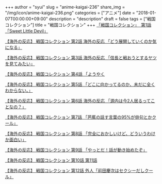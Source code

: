+++
author = "syui"
slug = "anime-kaigai-236"
share_img = "/img/icon/anime-kaigai-236.png"
categories = ["アニメ"]
date = "2018-01-07T00:00:00+09:00"
description = "description"
draft = false
tags = ["戦国コレクション"]
title = "戦国コレクション"
+++
<a href="http://rollingworld.blog.fc2.com/blog-entry-164.html" rel="nofollow" target="_blank" title="「戦国コレクション」　第1話 「Sweet Little Devil」">「戦国コレクション」　第1話 「Sweet Little Devil」</a>

<a href="http://rollingworld.blog.fc2.com/blog-entry-166.html" rel="nofollow" target="_blank" title="【海外の反応】 戦国コレクション 第2話 海外の反応 「どう展開していくのか気になる」">【海外の反応】 戦国コレクション 第2話 海外の反応 「どう展開していくのか気になる」</a>

<a href="http://rollingworld.blog.fc2.com/blog-entry-169.html" rel="nofollow" target="_blank" title="【海外の反応】 戦国コレクション 第3話 海外の反応 「信長と戦おうとするヤツを見てみたい」">【海外の反応】 戦国コレクション 第3話 海外の反応 「信長と戦おうとするヤツを見てみたい」</a>

<a href="http://rollingworld.blog.fc2.com/blog-entry-170.html" rel="nofollow" target="_blank" title="【海外の反応】 戦国コレクション 第4話 「ようやく">【海外の反応】 戦国コレクション 第4話 「ようやく</a>

<a href="http://rollingworld.blog.fc2.com/blog-entry-174.html" rel="nofollow" target="_blank" title="【海外の反応】 戦国コレクション 第5話 「どこに向かってるのか、未だに全くわからない。」">【海外の反応】 戦国コレクション 第5話 「どこに向かってるのか、未だに全くわからない。」</a>

<a href="http://rollingworld.blog.fc2.com/blog-entry-177.html" rel="nofollow" target="_blank" title="【海外の反応】 戦国コレクション 第6話 海外の反応 「源内は今2人居るってことなの？」">【海外の反応】 戦国コレクション 第6話 海外の反応 「源内は今2人居るってことなの？」</a>

<a href="http://rollingworld.blog.fc2.com/blog-entry-180.html" rel="nofollow" target="_blank" title="【海外の反応】 戦国コレクション 第7話 「芭蕉の話す言葉の95%が俳句とかクール」">【海外の反応】 戦国コレクション 第7話 「芭蕉の話す言葉の95%が俳句とかクール」</a>

<a href="http://rollingworld.blog.fc2.com/blog-entry-182.html" rel="nofollow" target="_blank" title="【海外の反応】 戦国コレクション 第8話 「完全におかしいけど、どういうわけか面白い」">【海外の反応】 戦国コレクション 第8話 「完全におかしいけど、どういうわけか面白い」</a>

<a href="http://rollingworld.blog.fc2.com/blog-entry-184.html" rel="nofollow" target="_blank" title="【海外の反応】 戦国コレクション 第9話 「やっとだ！話が動き始めたぞ」">【海外の反応】 戦国コレクション 第9話 「やっとだ！話が動き始めたぞ」</a>

<a href="http://rollingworld.blog.fc2.com/blog-entry-186.html" rel="nofollow" target="_blank" title="【海外の反応】 戦国コレクション 第10話 第11話">【海外の反応】 戦国コレクション 第10話 第11話</a>

<a href="http://rollingworld.blog.fc2.com/blog-entry-191.html" rel="nofollow" target="_blank" title="【海外の反応】 戦国コレクション 第12話 外人「前田慶次はセクシーだしクール」">【海外の反応】 戦国コレクション 第12話 外人「前田慶次はセクシーだしクール」</a>
